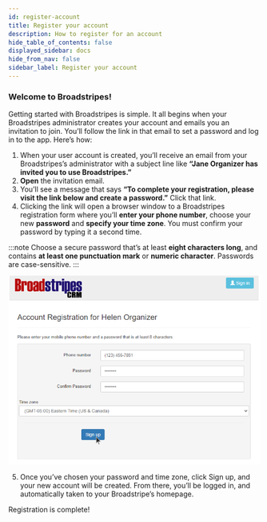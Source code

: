 ```yaml
---
id: register-account
title: Register your account
description: How to register for an account
hide_table_of_contents: false
displayed_sidebar: docs
hide_from_nav: false
sidebar_label: Register your account
---
```


<head>
  <title>Register your account | Broadstripes Documentation</title>
  <meta
    name="description"
    content="How to register for an account"
  />
</head>

### Welcome to Broadstripes!
Getting started with Broadstripes is simple. It all begins when your Broadstripes administrator creates your account and emails you an invitation to join. You’ll follow the link in that email to set a password and log in to the app. Here’s how:
1. When your user account is created, you’ll receive an email from your Broadstripes’s administrator with a subject line like **“Jane Organizer has invited you to use Broadstripes.”**
2. **Open** the invitation email.
3. You’ll see a message that says **“To complete your registration, please visit the link below and create a password.”** Click that link.
4. Clicking the link will open a browser window to a Broadstripes registration form where you’ll **enter your phone number**, choose your new **password** and **specify your time zone**. You must confirm your password by typing it a second time.

:::note
Choose a secure password that’s at least **eight characters long**, and contains **at least one punctuation mark** or **numeric character**. Passwords are case-sensitive.
:::

![Broadstripes account registration form](/img/getting-started/broadstripes-account-registration-screen.png#center)

5. Once you’ve chosen your password and time zone, click Sign up, and your new account will be created. From there, you’ll be logged in, and automatically taken to your Broadstripe’s homepage.

Registration is complete!